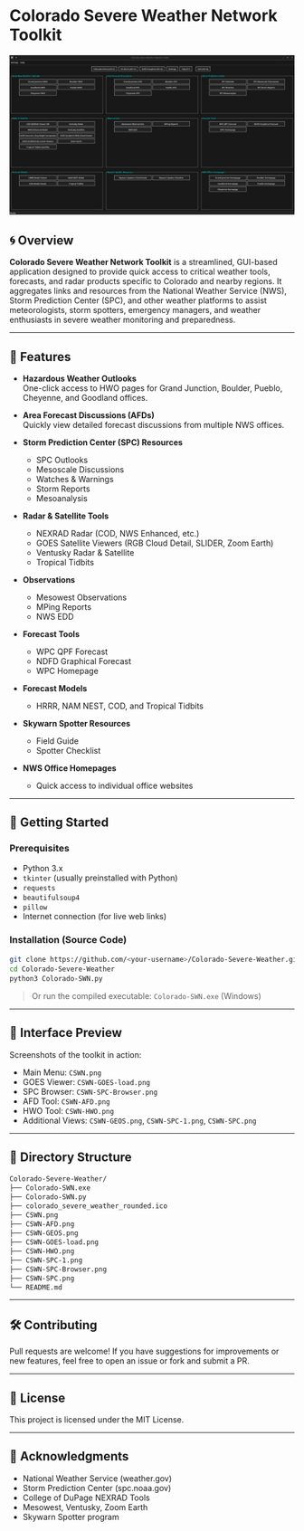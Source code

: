 
# Colorado Severe Weather Network Toolkit

![CSWN Interface](CSWN.png)

## 🌀 Overview

**Colorado Severe Weather Network Toolkit** is a streamlined, GUI-based application designed to provide quick access to critical weather tools, forecasts, and radar products specific to Colorado and nearby regions. It aggregates links and resources from the National Weather Service (NWS), Storm Prediction Center (SPC), and other weather platforms to assist meteorologists, storm spotters, emergency managers, and weather enthusiasts in severe weather monitoring and preparedness.

---

## 🧰 Features

- **Hazardous Weather Outlooks**  
  One-click access to HWO pages for Grand Junction, Boulder, Pueblo, Cheyenne, and Goodland offices.

- **Area Forecast Discussions (AFDs)**  
  Quickly view detailed forecast discussions from multiple NWS offices.

- **Storm Prediction Center (SPC) Resources**  
  - SPC Outlooks  
  - Mesoscale Discussions  
  - Watches & Warnings  
  - Storm Reports  
  - Mesoanalysis

- **Radar & Satellite Tools**  
  - NEXRAD Radar (COD, NWS Enhanced, etc.)  
  - GOES Satellite Viewers (RGB Cloud Detail, SLIDER, Zoom Earth)  
  - Ventusky Radar & Satellite  
  - Tropical Tidbits

- **Observations**  
  - Mesowest Observations  
  - MPing Reports  
  - NWS EDD

- **Forecast Tools**  
  - WPC QPF Forecast  
  - NDFD Graphical Forecast  
  - WPC Homepage

- **Forecast Models**  
  - HRRR, NAM NEST, COD, and Tropical Tidbits

- **Skywarn Spotter Resources**  
  - Field Guide  
  - Spotter Checklist

- **NWS Office Homepages**  
  - Quick access to individual office websites

---

## 🚀 Getting Started

### Prerequisites

- Python 3.x  
- `tkinter` (usually preinstalled with Python)
- `requests`
- `beautifulsoup4`
- `pillow`
- Internet connection (for live web links)

### Installation (Source Code)

```bash
git clone https://github.com/<your-username>/Colorado-Severe-Weather.git
cd Colorado-Severe-Weather
python3 Colorado-SWN.py
```

> Or run the compiled executable: `Colorado-SWN.exe` (Windows)

---

## 📸 Interface Preview

Screenshots of the toolkit in action:

- Main Menu: `CSWN.png`
- GOES Viewer: `CSWN-GOES-load.png`
- SPC Browser: `CSWN-SPC-Browser.png`
- AFD Tool: `CSWN-AFD.png`
- HWO Tool: `CSWN-HWO.png`
- Additional Views: `CSWN-GEOS.png`, `CSWN-SPC-1.png`, `CSWN-SPC.png`

---

## 📂 Directory Structure

```plaintext
Colorado-Severe-Weather/
├── Colorado-SWN.exe
├── Colorado-SWN.py
├── colorado_severe_weather_rounded.ico
├── CSWN.png
├── CSWN-AFD.png
├── CSWN-GEOS.png
├── CSWN-GOES-load.png
├── CSWN-HWO.png
├── CSWN-SPC-1.png
├── CSWN-SPC-Browser.png
├── CSWN-SPC.png
└── README.md
```

---

## 🛠️ Contributing

Pull requests are welcome! If you have suggestions for improvements or new features, feel free to open an issue or fork and submit a PR.

---

## 📄 License

This project is licensed under the MIT License.

---

## 🙏 Acknowledgments

- National Weather Service (weather.gov)  
- Storm Prediction Center (spc.noaa.gov)  
- College of DuPage NEXRAD Tools  
- Mesowest, Ventusky, Zoom Earth  
- Skywarn Spotter program  
